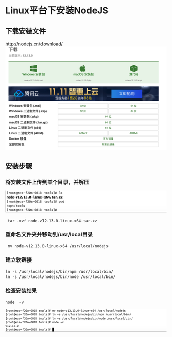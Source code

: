 # Linux平台下安装NodeJS
## 下载安装文件
http://nodejs.cn/download/
![](/images/NodeJS/05.png)
## 安装步骤

### 将安装文件上传到某个目录，并解压 

![](/images/NodeJS/06@2x.png)

```
 tar -xvf node-v12.13.0-linux-x64.tar.xz
```
### 重命名文件夹并移动到/usr/local目录

```
 mv node-v12.13.0-linux-x64 /usr/local/nodejs
```
### 建立软链接

```
ln -s /usr/local/nodejs/bin/npm /usr/local/bin/
ln -s /usr/local/nodejs/bin/node /usr/local/bin/
```

### 检查安装结果
```
node  -v
```

![](/images/NodeJS/07@2x.png)

